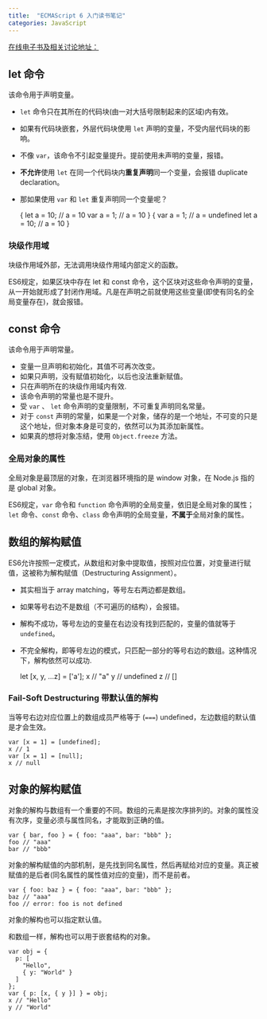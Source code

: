 ```yaml
---
title:  "ECMAScript 6 入门读书笔记"
categories: JavaScript
---
```

[在线电子书及相关讨论地址：](http://es6.ruanyifeng.com/#docs/let)

## let 命令

该命令用于声明变量。

+ `let` 命令只在其所在的代码块(由一对大括号限制起来的区域)内有效。
+ 如果有代码块嵌套，外层代码块使用 `let` 声明的变量，不受内层代码块的影响。
+ 不像 `var`，该命令不引起变量提升。提前使用未声明的变量，报错。
+ **不允许**使用 `let` 在同一个代码块内**重复声明**同一个变量，会报错 duplicate declaration。
+ 那如果使用 `var` 和 `let` 重复声明同一个变量呢？

    {
      let a = 10;    // a = 10
      var a = 1;     // a = 10
    }
    {
      var a = 1;     // a = undefined
      let a = 10;    // a = 10
    }

### 块级作用域

块级作用域外部，无法调用块级作用域内部定义的函数。

ES6规定，如果区块中存在 let 和 const 命令，这个区块对这些命令声明的变量，从一开始就形成了封闭作用域。凡是在声明之前就使用这些变量(即使有同名的全局变量存在)，就会报错。

## const 命令

该命令用于声明常量。

+ 变量一旦声明和初始化，其值不可再次改变。
+ 如果只声明，没有赋值初始化，以后也没法重新赋值。
+ 只在声明所在的块级作用域内有效.
+ 该命令声明的常量也是不提升。
+ 受 `var` 、 `let` 命令声明的变量限制，不可重复声明同名常量。
+ 对于 `const` 声明的常量，如果是一个对象，储存的是一个地址，不可变的只是这个地址，但对象本身是可变的，依然可以为其添加新属性。
+ 如果真的想将对象冻结，使用 `Object.freeze` 方法。

### 全局对象的属性

全局对象是最顶层的对象，在浏览器环境指的是 window 对象，在 Node.js 指的是 global 对象。

ES6规定，`var` 命令和 `function` 命令声明的全局变量，依旧是全局对象的属性；`let` 命令、`const` 命令、`class` 命令声明的全局变量，**不属于**全局对象的属性。

## 数组的解构赋值

ES6允许按照一定模式，从数组和对象中提取值，按照对应位置，对变量进行赋值，这被称为解构赋值（Destructuring Assignment）。

+ 其实相当于 array matching，等号左右两边都是数组。
+ 如果等号右边不是数组（不可遍历的结构），会报错。
+ 解构不成功，等号左边的变量在右边没有找到匹配的，变量的值就等于 `undefined`。
+ 不完全解构，即等号左边的模式，只匹配一部分的等号右边的数组。这种情况下，解构依然可以成功.

    let [x, y, ...z] = ['a'];
    x // "a"
    y // undefined
    z // []

###  Fail-Soft Destructuring 带默认值的解构

当等号右边对应位置上的数组成员严格等于 (`===`) undefined，左边数组的默认值是才会生效。

    var [x = 1] = [undefined];
    x // 1
    var [x = 1] = [null];
    x // null

## 对象的解构赋值

对象的解构与数组有一个重要的不同。数组的元素是按次序排列的。对象的属性没有次序，变量必须与属性同名，才能取到正确的值。

    var { bar, foo } = { foo: "aaa", bar: "bbb" };
    foo // "aaa"
    bar // "bbb"

对象的解构赋值的内部机制，是先找到同名属性，然后再赋给对应的变量。<span class="blue-text">真正被赋值的是后者(同名属性的属性值对应的变量)，而不是前者</span>。

    var { foo: baz } = { foo: "aaa", bar: "bbb" };
    baz // "aaa"
    foo // error: foo is not defined

对象的解构也可以指定默认值。

和数组一样，解构也可以用于嵌套结构的对象。

    var obj = {
      p: [
        "Hello",
        { y: "World" }
      ]
    };
    var { p: [x, { y }] } = obj;
    x // "Hello"
    y // "World"





